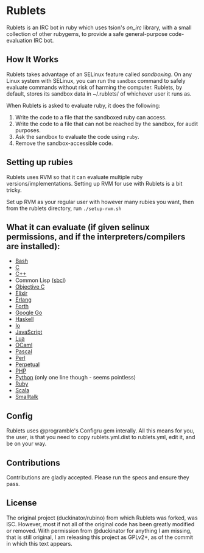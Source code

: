 Rublets
=======

Rublets is an IRC bot in ruby which uses tsion's *on_irc* library, with a small collection of other rubygems, to provide a safe general-purpose code-evaluation IRC bot.

How It Works
------------

Rublets takes advantage of an SELinux feature called *sandboxing*. On any Linux system with SELinux, you can run the `sandbox` command to safely evaluate commands without risk of harming the computer. Rublets, by default, stores its sandbox data in ~/.rublets/ of whichever user it runs as.

When Rublets is asked to evaluate ruby, it does the following:

1. Write the code to a file that the sandboxed ruby can access.
2. Write the code to a file that can not be reached by the sandbox, for audit purposes.
3. Ask the sandbox to evaluate the code using `ruby`.
4. Remove the sandbox-accessible code.

Setting up rubies
-----------------

Rublets uses RVM so that it can evaluate multiple ruby versions/implementations. Setting up RVM for use with Rublets is a bit tricky.

Set up RVM as your regular user with however many rubies you want, then from the rublets directory, run `./setup-rvm.sh`

What it can evaluate (if given selinux permissions, and if the interpreters/compilers are installed):
-----------------------------------------------------------------------------------------------------

* [Bash](https://www.gnu.org/software/bash/)
* [C](http://gcc.gnu.org/)
* [C++](http://gcc.gnu.org/)
* Common Lisp ([sbcl](http://sbcl.org))
* [Objective C](http://gcc.gnu.org/)
* [Elixir](http://elixir-lang.org)
* [Erlang](http://erlang.org)
* [Forth](https://www.gnu.org/software/gforth/)
* [Google Go](http://www.golang.org/)
* [Haskell](http://haskell.org)
* [Io](http://iolanguage.com)
* [JavaScript](https://developer.mozilla.org/en/JavaScript)
* [Lua](http://lua.org)
* [OCaml](http://caml.inria.fr/)
* [Pascal](http://www.freepascal.org/)
* [Perl](http://www.perl.org)
* [Perpetual](https://github.com/programble/perpetual)
* [PHP](http://php.net)
* [Python](http://www.python.org) (only one line though - seems pointless)
* [Ruby](http://www.ruby-lang.org)
* [Scala](http://www.scala-lang.org)
* [Smalltalk](http://smalltalk.gnu.org)

Config
------

Rublets uses @programble's Configru gem interally. All this means for you, the user, is that you need to copy rublets.yml.dist to rublets.yml, edit it, and be on your way.

Contributions
-------------

Contributions are gladly accepted. Please run the specs and ensure they pass.

License
-------

The original project (duckinator/rubino) from which Rublets was forked, was ISC.
However, most if not all of the original code has been greatly modified or removed.
With permission from @duckinator for anything I am missing, that is still original,
I am releasing this project as GPLv2+, as of the commit in which this text appears.
